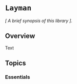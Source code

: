 # ``Layman``

_[ A brief synopsis of this library ]._

## Overview

<!--@START_MENU_TOKEN@-->Text<!--@END_MENU_TOKEN@-->

## Topics

### Essentials

